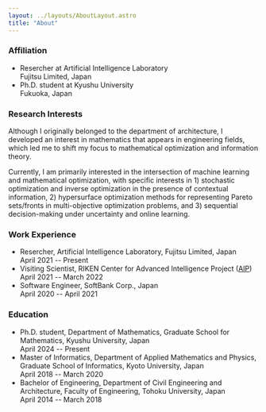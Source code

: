 ```yaml
---
layout: ../layouts/AboutLayout.astro
title: "About"
---
```


### Affiliation

- Resercher at Artificial Intelligence Laboratory<br> Fujitsu Limited, Japan
- Ph.D. student at Kyushu University<br> Fukuoka, Japan

### Research Interests

Although I originally belonged to the department of architecture, I developed an interest in mathematics that appears in engineering fields, which led me to shift my focus to mathematical optimization and information theory. 

Currently, I am primarily interested in the intersection of machine learning and mathematical optimization, with specific interests in 1) stochastic optimization and inverse optimization in the presence of contextual information, 2) hypersurface optimization methods for representing Pareto sets/fronts in multi-objective optimization problems, and 3) sequential decision-making under uncertainty and online learning.

### Work Experience

- Resercher, Artificial Intelligence Laboratory, Fujitsu Limited, Japan <br> April 2021 -- Present
- Visiting Scientist, RIKEN Center for Advanced Intelligence Project ([AIP](https://www.riken.jp/en/research/labs/aip/)) <br> April 2021 -- March 2022
- Software Engineer, SoftBank Corp., Japan <br> April 2020 -- April 2021

### Education

- Ph.D. student, Department of Mathematics, Graduate School for Mathematics, Kyushu University, Japan <br> April 2024 -- Present
- Master of Informatics, Department of Applied Mathematics and Physics, Graduate School of Informatics, Kyoto University, Japan <br> April 2018 -- March 2020
- Bachelor of Engineering, Department of Civil Engineering and Architecture, Faculty of Engineering, Tohoku University, Japan <br> April 2014 -- March 2018